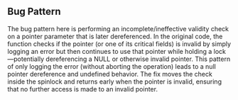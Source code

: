 ## Bug Pattern

The bug pattern here is performing an incomplete/ineffective validity check on a pointer parameter that is later dereferenced. In the original code, the function checks if the pointer (or one of its critical fields) is invalid by simply logging an error but then continues to use that pointer while holding a lock—potentially dereferencing a NULL or otherwise invalid pointer. This pattern of only logging the error (without aborting the operation) leads to a null pointer dereference and undefined behavior. The fix moves the check inside the spinlock and returns early when the pointer is invalid, ensuring that no further access is made to an invalid pointer.